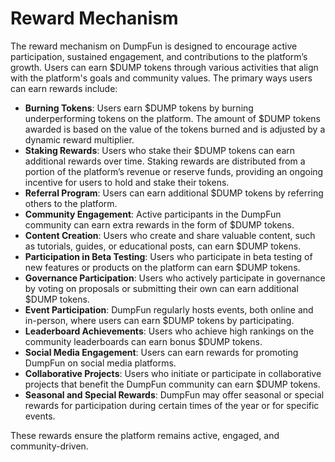 # Reward Mechanism

The reward mechanism on DumpFun is designed to encourage active participation, sustained engagement, and contributions to the platform’s growth. Users can earn $DUMP tokens through various activities that align with the platform's goals and community values. The primary ways users can earn rewards include:

- **Burning Tokens**: Users earn $DUMP tokens by burning underperforming tokens on the platform. The amount of $DUMP tokens awarded is based on the value of the tokens burned and is adjusted by a dynamic reward multiplier.
- **Staking Rewards**: Users who stake their $DUMP tokens can earn additional rewards over time. Staking rewards are distributed from a portion of the platform’s revenue or reserve funds, providing an ongoing incentive for users to hold and stake their tokens.
- **Referral Program**: Users can earn additional $DUMP tokens by referring others to the platform.
- **Community Engagement**: Active participants in the DumpFun community can earn extra rewards in the form of $DUMP tokens.
- **Content Creation**: Users who create and share valuable content, such as tutorials, guides, or educational posts, can earn $DUMP tokens.
- **Participation in Beta Testing**: Users who participate in beta testing of new features or products on the platform can earn $DUMP tokens.
- **Governance Participation**: Users who actively participate in governance by voting on proposals or submitting their own can earn additional $DUMP tokens.
- **Event Participation**: DumpFun regularly hosts events, both online and in-person, where users can earn $DUMP tokens by participating.
- **Leaderboard Achievements**: Users who achieve high rankings on the community leaderboards can earn bonus $DUMP tokens.
- **Social Media Engagement**: Users can earn rewards for promoting DumpFun on social media platforms.
- **Collaborative Projects**: Users who initiate or participate in collaborative projects that benefit the DumpFun community can earn $DUMP tokens.
- **Seasonal and Special Rewards**: DumpFun may offer seasonal or special rewards for participation during certain times of the year or for specific events.

These rewards ensure the platform remains active, engaged, and community-driven.
